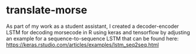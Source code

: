 # translate-morse

As part of my work as a student assistant, I created a decoder-encoder LSTM for decoding morsecode in R using keras and tensorflow by adjusting an example for a sequence-to-sequence LSTM that can be found here: https://keras.rstudio.com/articles/examples/lstm_seq2seq.html


